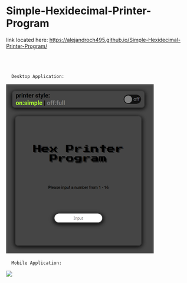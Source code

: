 # Simple-Hexidecimal-Printer-Program
link located here:
      https://alejandroch495.github.io/Simple-Hexidecimal-Printer-Program/<br><br><br><br>
      
      Desktop Application:
<img src="https://raw.githubusercontent.com/alejandroch495/Simple-Hexidecimal-Printer-Program/master/image.png" width="400"  />
<br>

      Mobile Application:
<img src="https://media.discordapp.net/attachments/443988975364079619/779206711549886494/Screenshot_20201119-204116_Firefox.jpg" width="400"  />
